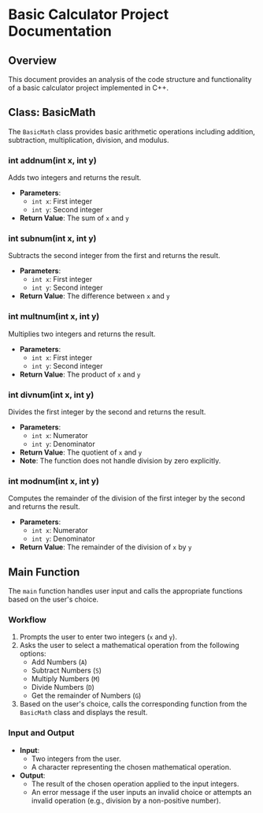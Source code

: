 # Basic Calculator Project Documentation

## Overview
This document provides an analysis of the code structure and functionality of a basic calculator project implemented in C++.

## Class: BasicMath
The `BasicMath` class provides basic arithmetic operations including addition, subtraction, multiplication, division, and modulus.

### int addnum(int x, int y)
Adds two integers and returns the result.
- **Parameters**:
  - `int x`: First integer
  - `int y`: Second integer
- **Return Value**: The sum of `x` and `y`

### int subnum(int x, int y)
Subtracts the second integer from the first and returns the result.
- **Parameters**:
  - `int x`: First integer
  - `int y`: Second integer
- **Return Value**: The difference between `x` and `y`

### int multnum(int x, int y)
Multiplies two integers and returns the result.
- **Parameters**:
  - `int x`: First integer
  - `int y`: Second integer
- **Return Value**: The product of `x` and `y`

### int divnum(int x, int y)
Divides the first integer by the second and returns the result.
- **Parameters**:
  - `int x`: Numerator
  - `int y`: Denominator
- **Return Value**: The quotient of `x` and `y`
- **Note**: The function does not handle division by zero explicitly.

### int modnum(int x, int y)
Computes the remainder of the division of the first integer by the second and returns the result.
- **Parameters**:
  - `int x`: Numerator
  - `int y`: Denominator
- **Return Value**: The remainder of the division of `x` by `y`

## Main Function
The `main` function handles user input and calls the appropriate functions based on the user's choice.

### Workflow
1. Prompts the user to enter two integers (`x` and `y`).
2. Asks the user to select a mathematical operation from the following options:
   - Add Numbers (`A`)
   - Subtract Numbers (`S`)
   - Multiply Numbers (`M`)
   - Divide Numbers (`D`)
   - Get the remainder of Numbers (`G`)
3. Based on the user's choice, calls the corresponding function from the `BasicMath` class and displays the result.

### Input and Output
- **Input**:
  - Two integers from the user.
  - A character representing the chosen mathematical operation.
- **Output**:
  - The result of the chosen operation applied to the input integers.
  - An error message if the user inputs an invalid choice or attempts an invalid operation (e.g., division by a non-positive number).
